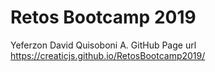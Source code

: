 # Retos Bootcamp 2019
Yeferzon David Quisoboni A.
GitHub Page url https://creaticjs.github.io/RetosBootcamp2019/
